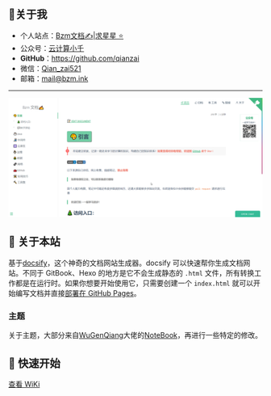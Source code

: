 

## 🐇关于我

- 个人站点：[Bzm文档✍️](https://docs.bzm.ink/#/)|[求星星 ⭐](https://github.com/qianzai/mydocs)
- 公众号：[云计算小千](https://cdn.jsdelivr.net/gh/qianzai/qianzai@main/my_assets/%E5%BE%AE%E4%BF%A1%E5%85%AC%E4%BC%97%E5%8F%B7.jpg)
- **GitHub**：https://github.com/qianzai
- 微信：[Qian_zai521](https://cdn.jsdelivr.net/gh/qianzai/qianzai@main/my_assets/%E5%BE%AE%E4%BF%A1.jpg)
- 邮箱：[mail@bzm.ink](mail@bzm.ink)

---

![Bzm文档](media/README.assets/Bzm文档.png)

## 🎉 关于本站

基于[docsify](https://docsify.js.org/)，这个神奇的文档网站生成器。docsify 可以快速帮你生成文档网站。不同于 GitBook、Hexo 的地方是它不会生成静态的 `.html` 文件，所有转换工作都是在运行时。如果你想要开始使用它，只需要创建一个 `index.html` 就可以开始编写文档并直接[部署在 GitHub Pages](https://docsify.js.org/#/zh-cn/deploy)。

### 主题

关于主题，大部分来自[WuGenQiang](https://github.com/wugenqiang)大佬的[NoteBook](https://github.com/wugenqiang/NoteBook)，再进行一些特定的修改。

## 🥏 快速开始

[查看 WiKi](https://github.com/qianzai/mydocs/wiki/%E5%BF%AB%E9%80%9F%E5%BC%80%E5%A7%8B)


